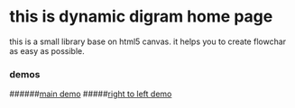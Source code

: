 # this is dynamic digram home page
this is a small library base on html5 canvas. it helps you to create flowchar as easy as possible.
### demos
######[main demo](https://yasharayari.github.io/dynamic-diagram/app/index.html)
#####[right to left demo](https://yasharayari.github.io/dynamic-diagram/app/index-rtl.html)
